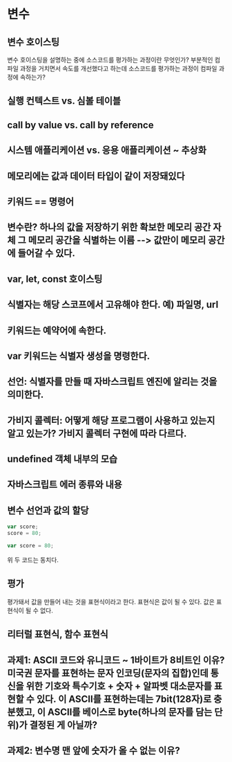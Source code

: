 # 변수

## 변수 호이스팅

변수 호이스팅을 설명하는 중에 소스코드를 평가하는 과정이란 무엇인가? 부분적인 컴파일 과정을 거치면서 속도를 개선했다고 하는데 소스코드를 평가하는 과정이 컴파일 과정에 속하는가?

## 실행 컨텍스트 vs. 심볼 테이블

## call by value vs. call by reference

## 시스템 애플리케이션 vs. 응용 애플리케이션 ~ 추상화

## 메모리에는 값과 데이터 타입이 같이 저장돼있다

## 키워드 == 명령어

## 변수란? 하나의 값을 저장하기 위한 확보한 메모리 공간 자체 그 메모리 공간을 식별하는 이름 --> 값만이 메모리 공간에 들어갈 수 있다.

## var, let, const 호이스팅

## 식별자는 해당 스코프에서 고유해야 한다. 예) 파일명, url

## 키워드는 예약어에 속한다.

## var 키워드는 식별자 생성을 명령한다.

## 선언: 식별자를 만들 때 자바스크립트 엔진에 알리는 것을 의미한다.

## 가비지 콜렉터: 어떻게 해당 프로그램이 사용하고 있는지 알고 있는가? 가비지 콜렉터 구현에 따라 다르다.

## undefined 객체 내부의 모습

## 자바스크립트 에러 종류와 내용

## 변수 선언과 값의 할당

```javascript
var score;
score = 80;
```

```javascript
var score = 80;
```

위 두 코드는 동치다.

## 평가

평가돼서 값을 만들어 내는 것을 표현식이라고 한다. 표현식은 값이 될 수 있다. 값은 표현식이 될 수 없다.

## 리터럴 표현식, 함수 표현식

## 과제1: ASCII 코드와 유니코드 ~ 1바이트가 8비트인 이유? 미국권 문자를 표현하는 문자 인코딩(문자의 집합)인데 통신을 위한 기호와 특수기호 + 숫자 + 알파벳 대소문자를 표현할 수 있다. 이 ASCII를 표현하는데는 7bit(128자)로 충분했고, 이 ASCII를 베이스로 byte(하나의 문자를 담는 단위)가 결정된 게 아닐까?

## 과제2: 변수명 맨 앞에 숫자가 올 수 없는 이유?
